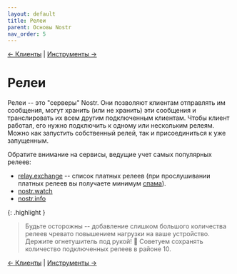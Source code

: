 ```yaml
---
layout: default
title: Релеи
parent: Основы Nostr
nav_order: 5
---
```


[← Клиенты](https://nostr.21ideas.org/docs/basics/clients.html) | [Инструменты →](https://nostr.21ideas.org/docs/basics/tools.html) 

# Релеи
Релеи -- это "серверы" Nostr. Они позволяют клиентам отправлять им сообщения, могут хранить (или не хранить) эти сообщения и транслировать их всем другим подключенным клиентам.
Чтобы клиент работал, его нужно подключить к одному или нескольким релеям. Можно как запустить собственный релей, так и присоединиться к уже запущенным. 

Обратите внимание на сервисы, ведущие учет самых популярных релеев:

* [relay.exchange](https://relay.exchange/) -- список платных релеев (при прослушивании платных релеев вы получаете минимум [спама](https://nostr.21ideas.org/docs/guides/Nostrgram.html#5-%D1%81%D0%BF%D0%B0%D0%BC)).
* [nostr.watch](https://nostr.watch/relays/find)
* [nostr.info](https://nostr.info/relays/)

{: .highlight }
> Будьте осторожны -- добавление слишком большого количества релеев чревато повышением нагрузки на ваше устройство. Держите огнетушитель под рукой! 🧯 Советуем сохранять количество подключенных релеев в районе 10.

[← Клиенты](https://nostr.21ideas.org/docs/basics/clients.html) | [Инструменты →](https://nostr.21ideas.org/docs/basics/tools.html) 
